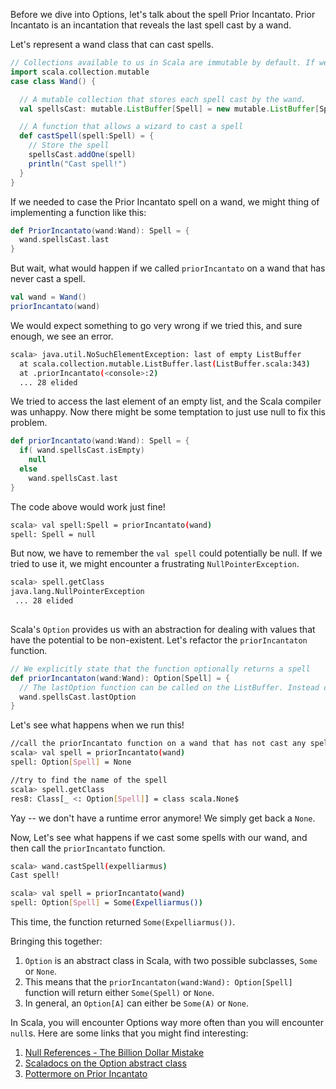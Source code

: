 Before we dive into Options, let's talk about the spell Prior Incantato. Prior Incantato is an incantation that reveals the last spell cast by a wand. 

Let's represent a wand class that can cast spells.

```scala 
// Collections available to us in Scala are immutable by default. If we want to store a value that can change, we explicitly declare it's mutability
import scala.collection.mutable
case class Wand() {

  // A mutable collection that stores each spell cast by the wand.
  val spellsCast: mutable.ListBuffer[Spell] = new mutable.ListBuffer[Spell]()

  // A function that allows a wizard to cast a spell
  def castSpell(spell:Spell) = {
    // Store the spell
    spellsCast.addOne(spell)
    println("Cast spell!")
  }
}
```

If we needed to case the Prior Incantato spell on a wand, we might thing of implementing a function like this: 

```scala 
def PriorIncantato(wand:Wand): Spell = {
  wand.spellsCast.last
}
```

But wait, what would happen if we called `priorIncantato` on a wand that has never cast a spell. 

```scala 
val wand = Wand() 
priorIncantato(wand)
```

We would expect something to go very wrong if we tried this, and sure enough, we see an error. 

```sh
scala> java.util.NoSuchElementException: last of empty ListBuffer
  at scala.collection.mutable.ListBuffer.last(ListBuffer.scala:343)
  at .priorIncantato(<console>:2)
  ... 28 elided

```

We tried to access the last element of an empty list, and the Scala compiler was unhappy. Now there might be some temptation to just use null to fix this problem. 

```scala 
def priorIncantato(wand:Wand): Spell = {
  if( wand.spellsCast.isEmpty) 
    null 
  else 
    wand.spellsCast.last
}
```

The code above would work just fine!

 ```sh
 scala> val spell:Spell = priorIncantato(wand)
spell: Spell = null
 ```
 
 But now, we have to remember the `val spell` could potentially be null. If we tried to use it, we might encounter a frustrating `NullPointerException`.
 
 ```sh 
 scala> spell.getClass
java.lang.NullPointerException
  ... 28 elided
  
 ```
 
Scala's `Option` provides us with an abstraction for dealing with values that have the potential to be non-existent. Let's refactor the `priorIncantaton` function. 

```scala 
// We explicitly state that the function optionally returns a spell
def priorIncantaton(wand:Wand): Option[Spell] = {
  // The lastOption function can be called on the ListBuffer. Instead of throwing a `NoSuchElementException`, the function will return None if the list is empty
  wand.spellsCast.lastOption
}
```

Let's see what happens when we run this!

```sh
//call the priorIncantato function on a wand that has not cast any spells
scala> val spell = priorIncantato(wand)
spell: Option[Spell] = None

//try to find the name of the spell
scala> spell.getClass
res8: Class[_ <: Option[Spell]] = class scala.None$

```

Yay -- we don't have a runtime error anymore! We simply get back a `None`. 

Now, Let's see what happens if we cast some spells with our wand, and then call the `priorIncantato` function. 

```sh
scala> wand.castSpell(expelliarmus)
Cast spell!

scala> val spell = priorIncantato(wand)
spell: Option[Spell] = Some(Expelliarmus())

```

This time, the function returned `Some(Expelliarmus())`. 

Bringing this together:

1. `Option` is an abstract class in Scala, with two possible subclasses, `Some` or `None`.
2. This means that the `priorIncantaton(wand:Wand): Option[Spell]` function will return either `Some(Spell)` or `None`. 
3. In general, an `Option[A]` can either be `Some(A)` or `None`. 

In Scala, you will encounter Options way more often than you will encounter `null`s. 
Here are some links that you might find interesting: 
1. [Null References - The Billion Dollar Mistake](https://www.infoq.com/presentations/Null-References-The-Billion-Dollar-Mistake-Tony-Hoare/)
2. [Scaladocs on the Option abstract class](https://www.scala-lang.org/api/2.12.8/scala/Option.html)
3. [Pottermore on Prior Incantato](https://pottermore.fandom.com/wiki/Prior_Incantato)





